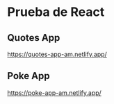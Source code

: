 # Prueba de React

## Quotes App
https://quotes-app-am.netlify.app/
## Poke App
https://poke-app-am.netlify.app/